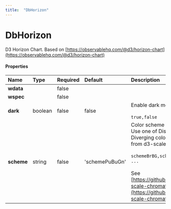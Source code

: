 ```yaml
---
title:  "DbHorizon"
---
```

# DbHorizon

D3 Horizon Chart.
Based on [https://observablehq.com/@d3/horizon-chart](https://observablehq.com/@d3/horizon-chart)


#### Properties

|Name           |Type     |Required|Default |Description
|:--------------|:--------|:-------|:-------|:----------
|**wdata**||false||
|**wspec**||false||
|**dark**|boolean|false|false|Enable dark mode<br/><br/>`true,false`
|**scheme**|string|false|'schemePuBuGn'|Color scheme<br/>Use one of Discrete Diverging color schemes from d3-scale-chromatic:<br/><br/>`schemeBrBG,schemePRGn, ...`<br/><br/>See [https://github.com/d3/d3-scale-chromatic](https://github.com/d3/d3-scale-chromatic)
